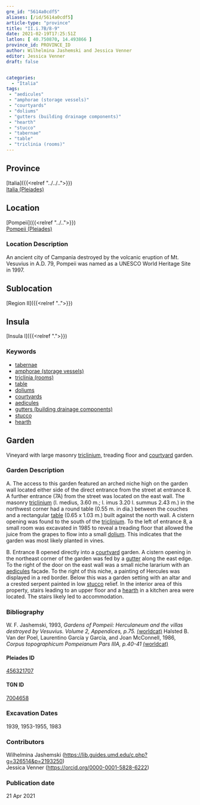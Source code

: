 ```yaml
---
gre_id: "5614a0cdf5"
aliases: [/id/5614a0cdf5]
article-type: "province"
title: "II.i.7B/8-9"
date: 2021-02-19T17:25:51Z
latlon: [ 40.750870, 14.493866 ]
province_id: PROVINCE_ID
author: Wilhelmina Jashemski and Jessica Venner
editor: Jessica Venner
draft: false


categories:
  - "Italia"
tags:
 - "aedicules"
 - "amphorae (storage vessels)"
 - "courtyards"
 - "doliums"
 - "gutters (building drainage components)"
 - "hearth"
 - "stucco"
 - "tabernae"
 - "table"
 - "triclinia (rooms)"
---
```


## Province
[Italia]({{<relref "../../..">}}) \
[Italia (Pleiades)](https://pleiades.stoa.org/places/1052)

## Location
[Pompeii]({{<relref "../..">}}) \
[Pompeii (Pleiades)](https://pleiades.stoa.org/places/433032)


### Location Description
An ancient city of Campania destroyed by the volcanic eruption of Mt. Vesuvius in A.D. 79, Pompeii was named as a UNESCO World Heritage Site in 1997.

## Sublocation
[Region II]({{<relref "..">}})
## Insula
[Insula I]({{<relref ".">}})

### Keywords
 - [tabernae](http://www.getty.edu/vow/AATFullDisplay?find=tabernae&logic=AND&note=&english=N&prev_page=1&subjectid=300005366)
 - [amphorae (storage vessels)](http://vocab.getty.edu/page/aat/300148696)
 - [triclinia (rooms)](http://vocab.getty.edu/page/aat/300004359)
 - [table](http://vocab.getty.edu/page/aat/300039548)
 - [doliums](http://vocab.getty.edu/page/aat/300400601)
 - [courtyards](http://vocab.getty.edu/page/aat/300004095)
 - [aedicules](http://vocab.getty.edu/page/aat/300002574)
 - [gutters (building drainage components)](http://vocab.getty.edu/page/aat/300052565)
 - [stucco](http://www.getty.edu/vow/AATFullDisplay?find=stucco&logic=AND&note=&english=N&prev_page=1&subjectid=300014966)
 - [hearth](http://vocab.getty.edu/page/aat/300003990)


## Garden
Vineyard with large masonry [triclinium](http://vocab.getty.edu/page/aat/300004359), treading floor and [courtyard](http://vocab.getty.edu/page/aat/300004095) garden.

### Garden Description
A. The access to this garden featured an arched niche high on the garden wall located either side of the direct entrance from the street at entrance 8. A further entrance (7A) from the street was located on the east wall. The masonry [triclinium](http://vocab.getty.edu/page/aat/300004359) (l. medius, 3.60 m.; l. imus 3.20 l. summus 2.43 m.) in the northwest corner had a round table (0.55 m. in dia.) between the couches and a rectangular [table](http://vocab.getty.edu/page/aat/300039548) (0.65 x 1.03 m.) built against the north wall. A cistern opening was found to the south of the [triclinium](http://vocab.getty.edu/page/aat/300004359). To the left of entrance 8, a small room was excavated in 1985 to reveal a treading floor that allowed the juice from the grapes to flow into a small [dolium](http://vocab.getty.edu/page/aat/300400601). This indicates that the garden was most likely planted in vines.

B. Entrance 8 opened directly into a [courtyard](http://vocab.getty.edu/page/aat/300004095) garden. A cistern opening in the northeast corner of the garden was fed by a [gutter](http://vocab.getty.edu/page/aat/300052565) along the east edge. To the right of the door on the east wall was a small niche lararium with an [aedicules](http://vocab.getty.edu/page/aat/300002574) façade. To the right of this niche, a painting of Hercules was displayed in a red border. Below this was a garden setting with an altar and a crested serpent painted in low [stucco](http://www.getty.edu/vow/AATFullDisplay?find=stucco&logic=AND&note=&english=N&prev_page=1&subjectid=300014966) relief. In the interior area of this property, stairs leading to an upper floor and a [hearth](http://vocab.getty.edu/page/aat/300003990) in a kitchen area were located. The stairs likely led to accommodation.



### Bibliography
W. F. Jashemski, 1993, *Gardens of Pompeii: Herculaneum and the villas destroyed by Vesuvius. Volume 2, Appendices, p.75.* [(worldcat)](https://www.worldcat.org/title/gardens-of-pompeii-herculaneum-and-the-villas-destroyed-by-vesuvius-volume-2-appendices/oclc/222353569)
Halsted B. Van der Poel, Laurentino García y García, and Joan McConnell, 1986, *Corpus topographicum Pompeianum Pars IIIA, p.40-41* [(worldcat)](https://www.worldcat.org/title/corpus-topographicum-pompeianum/oclc/8667821)


<!--#### Periodo ID-->

<!-- [PERIODO_ID](https://pleiades.stoa.org/places/PLEIADES_ID) -->

#### Pleiades ID
[456321707](https://pleiades.stoa.org/places/456321707)

#### TGN ID
[7004658](http://vocab.getty.edu/page/tgn/7004658)

###  Excavation Dates
1939, 1953-1955, 1983

### Contributors
Wilhelmina Jashemski (https://lib.guides.umd.edu/c.php?g=326514&p=2193250)  
Jessica Venner (https://orcid.org/0000-0001-5828-6222)


### Publication date

21 Apr 2021
<!-- Format: dd MONTH_NAME yyyy -->

<!-- DATE -->
